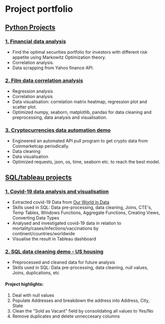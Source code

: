 # Project portfolio

## [Python Projects](https://github.com/GISOGISO/Python_project_portfolio) 

### [1. Financial data analysis](https://github.com/GISOGISO/Financial-data-analysis)
* Find the optimal securities portfolio for investors with different risk appetite using Markowitz Optimization theory.
* Correlation analysis.
* Data scrapping from Yahoo finance API.

### [2. Film data correlation analysis](https://github.com/GISOGISO/Film-data-correlation-analysis)
* Regression analysis
* Correlation analysis
* Data visualisation: correlation matrix heatmap, regression plot and scatter plot.  
* Optimized numpy, seaborn, matplotlib, pandas for data cleaning and preprocessing, data analysis and visualisation.

### [3. Cryptocurrencies data automation demo](https://github.com/GISOGISO/Crypto_data_automation_demo)
* Engineered an automated API pull program to get crypto data from Coinmarketcap periodically.
* Data cleaning  
* Data visualisation  
* Optimized requests, json, os, time, seaborn etc. to reach the best model.   


## [SQL/tableau projects](https://github.com/GISOGISO/Covid19_data_analysis)
### [1. Covid-19 data analysis and visualisation](https://github.com/GISOGISO/Covid19_data_analysis)
* Extracted covid-19 Data from [Our World in Data](https://ourworldindata.org/covid-deaths#)
* Skills used in SQL: Data pre-processing, data cleaning, Joins, CTE's, Temp Tables, Windows Functions, Aggregate Functions, Creating Views, Converting Data Types
* Analysed and investigated covid-19 data in relation to mortality/cases/infections/vaccinations by continent/countries/worldwide
* Visualise the result in Tableau dashboard

### [2. SQL data cleaning demo - US housing](https://github.com/GISOGISO/SQL_data_cleaning_demo_US_housing/blob/main/project_codes.sql)

* Preprocessed and cleaned data for future analysis
* Skills used in SQL: Data pre-processing, data cleaning, null values, Joins, duplications, etc

#### Project highlights:
1. Deal with null values
2. Populate Addresses and breakdown the address into Address, City, State
3. Clean the "Sold as Vacant" field by consolidating all values to Yes/No
4. Remove duplicates and delete unneccesary columns





